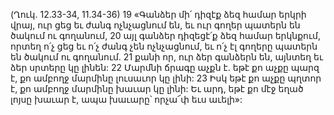 (Ղուկ. 12.33-34, 11.34-36)
19 «Գանձեր մի՛ դիզէք ձեզ համար երկրի վրայ, ուր ցեց եւ ժանգ ոչնչացնում են, եւ ուր գողեր պատերն են ծակում ու գողանում, 20 այլ գանձեր դիզեցէ՛ք ձեզ համար երկնքում, որտեղ ո՛չ ցեց եւ ո՛չ ժանգ չեն ոչնչացնում, եւ ո՛չ էլ գողերը պատերն են ծակում ու գողանում. 21 քանի որ, ուր ձեր գանձերն են, այնտեղ եւ ձեր սրտերը կը լինեն:
22 Մարմնի ճրագը աչքն է. եթէ քո աչքը պարզ է, քո ամբողջ մարմինը լուսաւոր կը լինի: 23 Իսկ եթէ քո աչքը պղտոր է, քո ամբողջ մարմինը խաւար կը լինի: Եւ արդ, եթէ քո մէջ եղած լոյսը խաւար է, ապա խաւարը՝ որչա՜փ եւս աւելի»:
